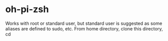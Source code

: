 # oh-pi-zsh
Works with root or standard user, but standard user is suggested as some aliases are defined to sudo, etc.
From home directory, clone this directory, cd 

